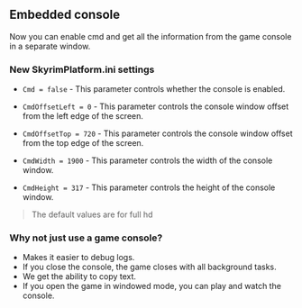 ## Embedded console
Now you can enable cmd and get all the information from the game console in a separate window.

### New SkyrimPlatform.ini settings

- ```Cmd = false``` - This parameter controls whether the console is enabled.

- ```CmdOffsetLeft = 0``` - This parameter controls the console window offset from the left edge of the screen.

- ```CmdOffsetTop = 720``` - This parameter controls the console window offset from the top edge of the screen.

- ```CmdWidth = 1900``` - This parameter controls the width of the console window.

- ```CmdHeight = 317``` - This parameter controls the height of the console window.
> The default values are for full hd

### Why not just use a game console?

- Makes it easier to debug logs.
- If you close the console, the game closes with all background tasks.
- We get the ability to copy text.
- If you open the game in windowed mode, you can play and watch the console.
